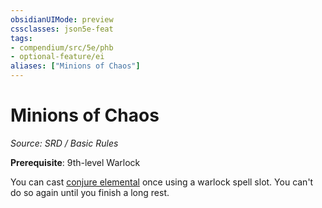 ```yaml
---
obsidianUIMode: preview
cssclasses: json5e-feat
tags:
- compendium/src/5e/phb
- optional-feature/ei
aliases: ["Minions of Chaos"]
---
```

# Minions of Chaos
*Source: SRD / Basic Rules*  

**Prerequisite**: 9th-level Warlock

You can cast [conjure elemental](compendium/spells/conjure-elemental.md) once using a warlock spell slot. You can't do so again until you finish a long rest.